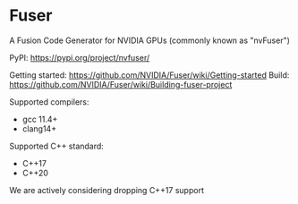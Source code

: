 # Fuser

A Fusion Code Generator for NVIDIA GPUs (commonly known as "nvFuser")

PyPI: https://pypi.org/project/nvfuser/

Getting started: https://github.com/NVIDIA/Fuser/wiki/Getting-started
Build: https://github.com/NVIDIA/Fuser/wiki/Building-fuser-project

Supported compilers:
- gcc 11.4+
- clang14+

Supported C++ standard:
- C++17
- C++20

We are actively considering dropping C++17 support
